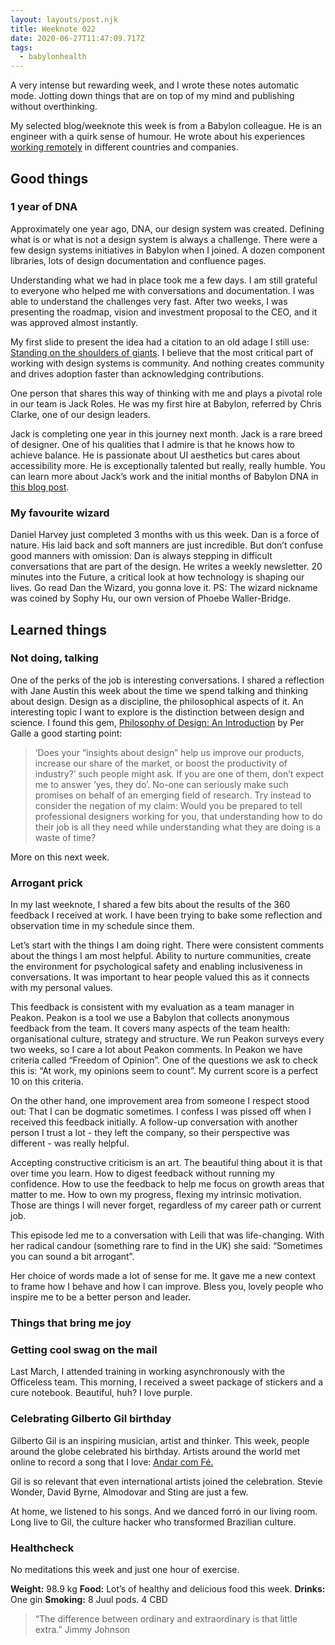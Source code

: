 ```yaml
---
layout: layouts/post.njk
title: Weeknote 022
date: 2020-06-27T11:47:09.717Z
tags:
  - babylonhealth
---
```

A very intense but rewarding week, and I wrote these notes automatic mode. Jotting down things that are on top of my mind and publishing without overthinking.

My selected blog/weeknote this week is from a Babylon colleague. He is an engineer with a quirk sense of humour. He wrote about his experiences [working remotely](https://www.mrlee.dev/personal/on-working-remotely/) in different countries and companies.

## Good things

### 1 year of DNA

Approximately one year ago, DNA, our design system was created. Defining what is or what is not a design system is always a challenge. There were a few design systems initiatives in Babylon when I joined. A dozen component libraries, lots of design documentation and confluence pages.

Understanding what we had in place took me a few days. I am still grateful to everyone who helped me with conversations and documentation. I was able to understand the challenges very fast. After two weeks, I was presenting the roadmap, vision and investment proposal to the CEO, and it was approved almost instantly.

My first slide to present the idea had a citation to an old adage I still use: [Standing on the shoulders of giants](https://en.wikipedia.org/wiki/Standing_on_the_shoulders_of_giants). I believe that the most critical part of working with design systems is community. And nothing creates community and drives adoption faster than acknowledging contributions.

One person that shares this way of thinking with me and plays a pivotal role in our team is Jack Roles. He was my first hire at Babylon, referred by Chris Clarke, one of our design leaders.

Jack is completing one year in this journey next month. Jack is a rare breed of designer. One of his qualities that I admire is that he knows how to achieve balance. He is passionate about UI aesthetics but cares about accessibility more. He is exceptionally talented but really, really humble. You can learn more about Jack’s work and the initial months of Babylon DNA in [this blog post](
https://jackroles.co.uk/babylon-dna-the-journey-from-sketch-to-figma).
### My favourite wizard

Daniel Harvey just completed 3 months with us this week. Dan is a force of nature. His laid back and soft manners are just incredible. But don’t confuse good manners with omission: Dan is always stepping in difficult conversations that are part of the design. He writes a weekly newsletter. 20 minutes into the Future, a critical look at how technology is shaping our lives. Go read Dan the Wizard, you gonna love it. PS: The wizard nickname was coined by Sophy Hu, our own version of Phoebe Waller-Bridge.

## Learned things

### Not doing, talking

One of the perks of the job is interesting conversations. I shared a reflection with Jane Austin this week about the time we spend talking and thinking about design. Design as a discipline, the philosophical aspects of it. An interesting topic I want to explore is the distinction between design and science. I found this gem, [Philosophy of Design: An Introduction](https://kadk.dk/cephad-centre-philosophy-design/philosophy-design-introduction) by Per Galle a good starting point:

>‘Does your “insights about design” help us improve our products, increase our share of the market, or boost the productivity of industry?’ such people might ask. If you are one of them, don’t expect me to answer ‘yes, they do’. No-one can seriously make such promises on behalf of an emerging field of research. 
Try instead to consider the negation of my claim: Would you be prepared to tell professional designers working for you, that understanding how to do their job is all they need while understanding what they are doing is a waste of time?

More on this next week.

### Arrogant prick

In my last weeknote, I shared a few bits about the results of the 360 feedback I received at work. I have been trying to bake some reflection and observation time in my schedule since them.

Let’s start with the things I am doing right. There were consistent comments about the things I am most helpful. Ability to nurture communities, create the environment for psychological safety and enabling inclusiveness in conversations. It was important to hear people valued this as it connects with my personal values.

This feedback is consistent with my evaluation as a team manager in Peakon. Peakon is a tool we use a Babylon that collects anonymous feedback from the team. It covers many aspects of the team health: organisational culture, strategy and structure. We run Peakon surveys every two weeks, so I care a lot about Peakon comments. In Peakon we have criteria called “Freedom of Opinion”. One of the questions we ask to check this is: “At work, my opinions seem to count”. My current score is a perfect 10 on this criteria.

On the other hand, one improvement area from someone I respect stood out: That I can be dogmatic sometimes. I confess I was pissed off when I received this feedback initially. A follow-up conversation with another person I trust a lot - they left the company, so their perspective was different - was really helpful.

Accepting constructive criticism is an art. The beautiful thing about it is that over time you learn. How to digest feedback without running my confidence. How to use the feedback to help me focus on growth areas that matter to me. How to own my progress, flexing my intrinsic motivation. Those are things I will never forget, regardless of my career path or current job.

This episode led me to a conversation with Leili that was life-changing. With her radical candour (something rare to find in the UK) she said: “Sometimes you can sound a bit arrogant”.

Her choice of words made a lot of sense for me. It gave me a new context to frame how I behave and how I can improve. Bless you, lovely people who inspire me to be a better person and leader.

### Things that bring me joy

### Getting cool swag on the mail

Last March, I attended training in working asynchronously with the Officeless team. This morning, I received a sweet package of stickers and a cure notebook. Beautiful, huh? I love purple.

### Celebrating Gilberto Gil birthday

Gilberto Gil is an inspiring musician, artist and thinker. This week, people around the globe celebrated his birthday. Artists around the world met online to record a song that I love: [Andar com Fé.](https://www.youtube.com/watch?v=DK06zbkZ18w)

Gil is so relevant that even international artists joined the celebration. Stevie Wonder, David Byrne, Almodovar and Sting are just a few.

At home, we listened to his songs. And we danced forró in our living room. Long live to Gil, the culture hacker who transformed Brazilian culture.

### Healthcheck

No meditations this week and just one hour of exercise.

**Weight:** 98.9 kg
**Food:** Lot’s of healthy and delicious food this week.
**Drinks:** One gin
**Smoking:** 8 Juul pods. 4 CBD

> “The difference between ordinary and extraordinary is that little extra.” Jimmy Johnson